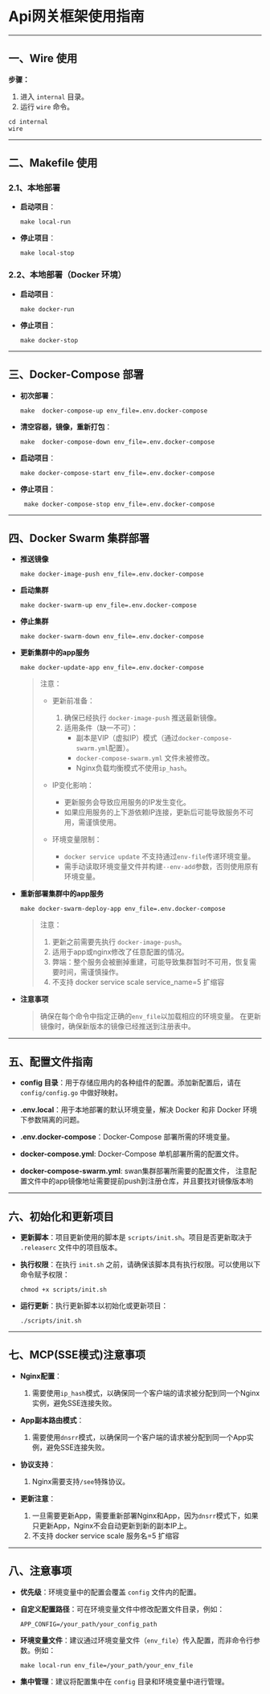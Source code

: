# Api网关框架使用指南

---

## 一、Wire 使用

**步骤：**

1. 进入 `internal` 目录。
2. 运行 `wire` 命令。

```shell
cd internal
wire
```

---

## 二、Makefile 使用

### 2.1、本地部署

- **启动项目**：

  ```shell
  make local-run
  ```

- **停止项目**：

  ```shell
  make local-stop
  ```

### 2.2、本地部署（Docker 环境）

- **启动项目**：

  ```shell
  make docker-run
  ```

- **停止项目**：

  ```shell
  make docker-stop
  ```

---

## 三、Docker-Compose 部署

- **初次部署**：

  ```shell
  make  docker-compose-up env_file=.env.docker-compose 
  ```

- **清空容器，镜像，重新打包**：

  ```shell
  make  docker-compose-down env_file=.env.docker-compose  
  ```

- **启动项目**：

  ```shell
  make docker-compose-start env_file=.env.docker-compose  
  ```

- **停止项目**：

  ```shell
   make docker-compose-stop env_file=.env.docker-compose  
  ```

---

## 四、Docker Swarm 集群部署

- **推送镜像**

  ```shell
  make docker-image-push env_file=.env.docker-compose
  ```

- **启动集群**
  ```shell
  make docker-swarm-up env_file=.env.docker-compose
  ```

- **停止集群**
  ```shell
  make docker-swarm-down env_file=.env.docker-compose
  ```

- **更新集群中的app服务**
  ```shell
  make docker-update-app env_file=.env.docker-compose
  ```
  > 注意：
  > - 更新前准备：
  >   1. 确保已经执行 `docker-image-push` 推送最新镜像。
  >   2. 适用条件（缺一不可）：
  >      - 副本是VIP（虚拟IP）模式（通过`docker-compose-swarm.yml`配置）。
  >      - `docker-compose-swarm.yml` 文件未被修改。
  >      - Nginx负载均衡模式不使用`ip_hash`。
  > 
  > - IP变化影响：
  >   - 更新服务会导致应用服务的IP发生变化。
  >   - 如果应用服务的上下游依赖IP连接，更新后可能导致服务不可用，需谨慎使用。
  > 
  > - 环境变量限制：
  >   - `docker service update` 不支持通过`env-file`传递环境变量。
  >   - 需手动读取环境变量文件并构建`--env-add`参数，否则使用原有环境变量。

- **重新部署集群中的app服务**
  ```shell
  make docker-swarm-deploy-app env_file=.env.docker-compose
  ```
  > 注意：
  > 1. 更新之前需要先执行 `docker-image-push`。
  > 2. 适用于app或nginx修改了任意配置的情况。
  > 3. 弊端：整个服务会被删掉重建，可能导致集群暂时不可用，恢复需要时间，需谨慎操作。
  > 4. 不支持 docker service scale service_name=5 扩缩容

- **注意事项**
  > 确保在每个命令中指定正确的`env_file`以加载相应的环境变量。
  > 在更新镜像时，确保新版本的镜像已经推送到注册表中。

---

## 五、配置文件指南

- **config 目录**：用于存储应用内的各种组件的配置。添加新配置后，请在 `config/config.go` 中做好映射。

- **.env.local**：用于本地部署的默认环境变量，解决 Docker 和非 Docker 环境下参数隔离的问题。

- **.env.docker-compose**：Docker-Compose 部署所需的环境变量。

- **docker-compose.yml**: Docker-Compose 单机部署所需的配置文件。

- **docker-compose-swarm.yml**: swan集群部署所需要的配置文件， 注意配置文件中的app镜像地址需要提前push到注册仓库，并且要找对镜像版本哟

---

## 六、初始化和更新项目

- **更新脚本**：项目更新使用的脚本是 `scripts/init.sh`。项目是否更新取决于 `.releaserc` 文件中的项目版本。

- **执行权限**：在执行 `init.sh` 之前，请确保该脚本具有执行权限。可以使用以下命令赋予权限：

  ```shell
  chmod +x scripts/init.sh
  ```

- **运行更新**：执行更新脚本以初始化或更新项目：

  ```shell
  ./scripts/init.sh
  ```

---

## 七、MCP(SSE模式)注意事项

- **Nginx配置**：
  1. 需要使用`ip_hash`模式，以确保同一个客户端的请求被分配到同一个Nginx实例，避免SSE连接失败。

- **App副本路由模式**：
  1. 需要使用`dnsrr`模式，以确保同一个客户端的请求被分配到同一个App实例，避免SSE连接失败。

- **协议支持**：
  1. Nginx需要支持`/see`特殊协议。

- **更新注意**：
  1. 一旦需要更新App，需要重新部署Nginx和App，因为`dnsrr`模式下，如果只更新App，Nginx不会自动更新到新的副本IP上。
  2. 不支持 docker service scale 服务名=5 扩缩容

---

## 八、注意事项

- **优先级**：环境变量中的配置会覆盖 `config` 文件内的配置。

- **自定义配置路径**：可在环境变量文件中修改配置文件目录，例如：

  ```shell
  APP_CONFIG=/your_path/your_config_path
  ```

- **环境变量文件**：建议通过环境变量文件（`env_file`）传入配置，而非命令行参数。例如：

  ```shell
  make local-run env_file=/your_path/your_env_file
  ```

- **集中管理**：建议将配置集中在 `config` 目录和环境变量中进行管理。